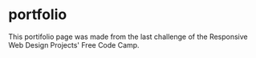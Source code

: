 # portfolio
 This portifolio page was made from the last challenge of the Responsive Web Design Projects' Free Code Camp.
